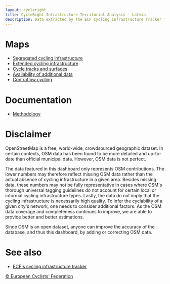 ```yaml
---
layout: cycleright
title: CycleRight Infrastructure Territorial Analysis - Latvia
description: Data extracted by the ECF Cycling Infrastructure Tracker from OpenStreetMap for the purpose of the CycleRight project - Latvia divided by municipalities
---
```


# Maps

- [Segregated cycling infrastructure](Municipalities_LV_map_A1.html)
- [Extended cycling infrastructure](Municipalities_LV_map_A2.html)
- [Cycle tracks and surfaces](Municipalities_LV_map_B.html)
- [Availability of additional data](Municipalities_LV_map_C.html)
- [Contraflow cycling](Municipalities_LV_map_D.html)

# Documentation

- [Methodology](../../Documents/Methodology.pdf)

# Disclaimer

OpenStreetMap is a free, world-wide, crowdsourced geographic dataset. In certain contexts, OSM data has been found to be more detailed and up-to-date than official municipal data. However, OSM data is not perfect.

The data featured in this dashboard only represents OSM contributions. The lower numbers may therefore reflect missing OSM data rather than the actual absence of cycling infrastructure in a given area. Besides missing data, these numbers may not be fully representative in cases where OSM's thorough universal tagging guidelines do not account for certain local or informal cycling infrastructure types. Lastly, the data do not imply that the cycling infrastructure is necessarily high quality. To infer the cyclability of a given city's network, one needs to consider additional factors. As the OSM data coverage and completeness continues to improve, we are able to provide better and better estimations.

Since OSM is an open dataset, anyone can improve the accuracy of the database, and thus this dashboard, by adding or correcting OSM data.

# See also

- [ECF's cycling infrastructure tracker](https://ecf.com/ecf-cycling-infrastructure-tracker)

[© European Cyclists' Federation](https://ecf.com/)
